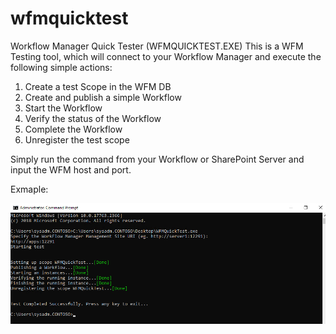 # wfmquicktest
Workflow Manager Quick Tester  (WFMQUICKTEST.EXE)
This is a WFM Testing tool, which will connect to your Workflow Manager and execute the following simple actions:

1.  Create a test Scope in the WFM DB
2.  Create and publish a simple Workflow
3.  Start the Workflow
4.  Verify the status of the Workflow
5.  Complete the Workflow
6.  Unregister the test scope

Simply run the command from your Workflow or SharePoint Server and input the WFM host and port.

Exmaple:

![image](https://github.com/mikelee1313/wfmquicktest/blob/main/wfmquicktest.png)
